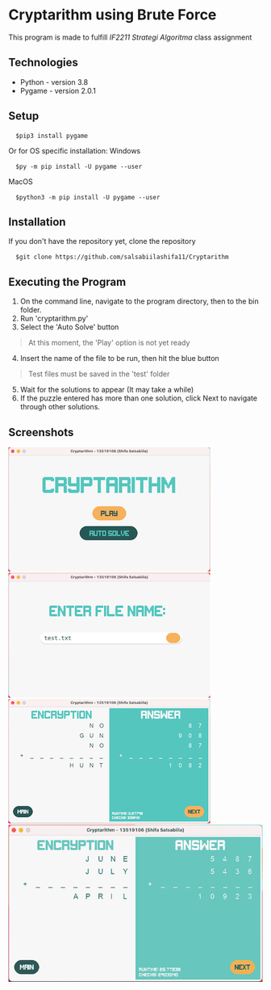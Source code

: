 # Cryptarithm using Brute Force
This program is made to fulfill *IF2211 Strategi Algoritma* class assignment

## Technologies
* Python - version 3.8
* Pygame - version 2.0.1

## Setup
```
  $pip3 install pygame
```
Or for OS specific installation:
Windows
```
  $py -m pip install -U pygame --user
```
MacOS
```
  $python3 -m pip install -U pygame --user
```

## Installation
If you don't have the repository yet, clone the repository
```
  $git clone https://github.com/salsabiilashifa11/Cryptarithm 
```

## Executing the Program
1. On the command line, navigate to the program directory, then to the bin folder.
2. Run 'cryptarithm.py'
3. Select the 'Auto Solve' button
> At this moment, the 'Play' option is not yet ready
4. Insert the name of the file to be run, then hit the blue button
> Test files must be saved in the 'test' folder
5. Wait for the solutions to appear (It may take a while)
6. If the puzzle entered has more than one solution, click Next to navigate through other solutions.


## Screenshots
![Main menu](./assets/1.png)
![File read page](./assets/2.png)
![Output page](./assets/3.png)
![Output page](./assets/4.gif)
